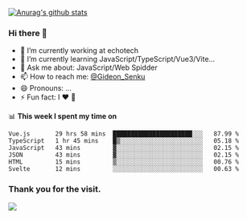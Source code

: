 [![Anurag's github stats](https://github-readme-stats.vercel.app/api?username=gideonsenku)](https://github.com/anuraghazra/github-readme-stats)
### Hi there 👋
- 🔭 I’m currently working at echotech
- 🌱 I’m currently learning JavaScript/TypeScript/Vue3/Vite...
- 💬 Ask me about: JavaScript/Web Spidder 
- 📫 How to reach me: [@Gideon_Senku](https://t.me/Gideon_Senku)
- 😄 Pronouns: ...
- ⚡ Fun fact: I ❤️ 🎵

📊 **This week I spent my time on**
<!--START_SECTION:waka-->

```text
Vue.js       29 hrs 58 mins  ██████████████████████░░░   87.99 %
TypeScript   1 hr 45 mins    █▒░░░░░░░░░░░░░░░░░░░░░░░   05.18 %
JavaScript   43 mins         ▓░░░░░░░░░░░░░░░░░░░░░░░░   02.15 %
JSON         43 mins         ▓░░░░░░░░░░░░░░░░░░░░░░░░   02.15 %
HTML         15 mins         ▒░░░░░░░░░░░░░░░░░░░░░░░░   00.76 %
Svelte       12 mins         ░░░░░░░░░░░░░░░░░░░░░░░░░   00.63 %
```

<!--END_SECTION:waka-->


### Thank you for the visit.
![](http://profile-counter.glitch.me/gideonsenku/count.svg)
<!--
**GideonSenku/GideonSenku** is a ✨ _special_ ✨ repository because its `README.md` (this file) appears on your GitHub profile.

Here are some ideas to get you started:

- 🔭 I’m currently working on ...
- 🌱 I’m currently learning ...
- 👯 I’m looking to collaborate on ...
- 🤔 I’m looking for help with ...
- 💬 Ask me about ...
- 📫 How to reach me: ...
- 😄 Pronouns: ...
- ⚡ Fun fact: ...
-->
